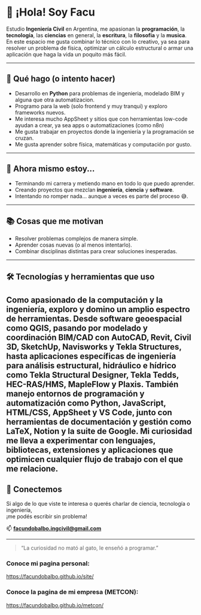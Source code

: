 # 👋 ¡Hola! Soy Facu

Estudio **Ingeniería Civil** en Argentina, me apasionan la **programación**, la **tecnología**, las **ciencias** en general, la **escritura**, la **filosofia** y la **musica**.  
En este espacio me gusta combinar lo técnico con lo creativo, ya sea para resolver un problema de física, optimizar un cálculo estructural o armar una aplicación que haga la vida un poquito más fácil.

---

## 🚀 Qué hago (o intento hacer)
- Desarrollo en **Python** para problemas de ingenieria, modelado BIM y alguna que otra automatizacion.
- Programo para la web (solo frontend y muy tranqui) y exploro frameworks nuevos.
- Me interesa mucho AppSheet y sitios que con herramientas low-code ayudan a crear, ya sea apps o automatizaciones (como n8n)
- Me gusta trabajar en proyectos donde la ingeniería y la programación se cruzan.
- Me gusta aprender sobre física, matemáticas y computación por gusto.

---

## 🌱 Ahora mismo estoy...
- Terminando mi carrera y metiendo mano en todo lo que puedo aprender.
- Creando proyectos que mezclan **ingeniería**, **ciencia** y **software**.
- Intentando no romper nada… aunque a veces es parte del proceso 😅.

---

## 📚 Cosas que me motivan
- Resolver problemas complejos de manera simple.
- Aprender cosas nuevas (o al menos intentarlo).
- Combinar disciplinas distintas para crear soluciones inesperadas.

---

## 🛠 Tecnologías y herramientas que uso
Como apasionado de la computación y la ingeniería, exploro y domino un amplio espectro de herramientas. 
Desde software geoespacial como QGIS, pasando por modelado y coordinación BIM/CAD con AutoCAD, Revit, Civil 3D, SketchUp, Navisworks y 
Tekla Structures, hasta aplicaciones específicas de ingeniería para análisis estructural, hidráulico e hídrico como Tekla Structural 
Designer, Tekla Tedds, HEC-RAS/HMS, MapleFlow y Plaxis. También manejo entornos de programación y automatización como Python, JavaScript, HTML/CSS, 
AppSheet y VS Code, junto con herramientas de documentación y gestión como LaTeX, Notion y la suite de Google. Mi curiosidad me lleva a experimentar 
con lenguajes, bibliotecas, extensiones y aplicaciones que optimicen cualquier flujo de trabajo con el que me relacione.
---

## 🤝 Conectemos
Si algo de lo que viste te interesa o querés charlar de ciencia, tecnología o ingeniería,  
¡me podés escribir sin problema!  

📫 **facundobalbo.ingcivil@gmail.com** 

---
> “La curiosidad no mató al gato, le enseñó a programar.”

### Conoce mi pagina personal:
https://facundobalbo.github.io/site/

### Conoce la pagina de mi empresa (METCON):
https://facundobalbo.github.io/metcon/
